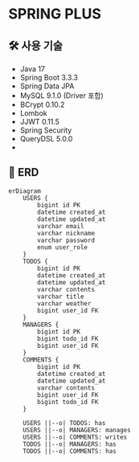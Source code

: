 # SPRING PLUS

## 🛠️ 사용 기술
- Java 17
- Spring Boot 3.3.3
- Spring Data JPA
- MySQL 9.1.0 (Driver 포합)
- BCrypt 0.10.2
- Lombok
- JJWT 0.11.5
- Spring Security
- QueryDSL 5.0.0
- 
## 🔗 ERD
```mermaid
erDiagram
    USERS {
        bigint id PK
        datetime created_at
        datetime updated_at
        varchar email
        varchar nickname
        varchar password
        enum user_role
    }
    TODOS {
        bigint id PK
        datetime created_at
        datetime updated_at
        varchar contents
        varchar title
        varchar weather
        bigint user_id FK
    }
    MANAGERS {
        bigint id PK
        bigint todo_id FK
        bigint user_id FK
    }
    COMMENTS {
        bigint id PK
        datetime created_at
        datetime updated_at
        varchar contents
        bigint user_id FK
        bigint todo_id FK
    }

    USERS ||--o| TODOS: has
    USERS ||--o| MANAGERS: manages
    USERS ||--o| COMMENTS: writes
    TODOS ||--o| MANAGERS: has
    TODOS ||--o| COMMENTS: has
```